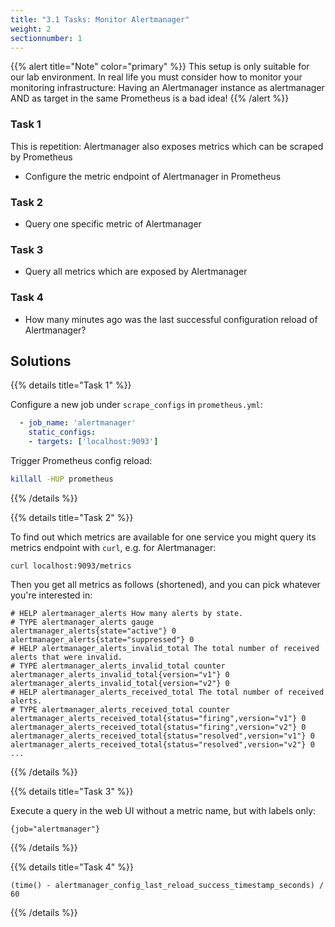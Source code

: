 ```yaml
---
title: "3.1 Tasks: Monitor Alertmanager"
weight: 2
sectionnumber: 1
---
```


{{% alert title="Note" color="primary" %}}
This setup is only suitable for our lab environment. In real life you must consider how to monitor your monitoring infrastructure:
Having an Alertmanager instance as alertmanager AND as target in the same Prometheus is a bad idea!
{{% /alert %}}

### Task 1

This is repetition: Alertmanager also exposes metrics which can be scraped by Prometheus

* Configure the metric endpoint of Alertmanager in Prometheus

### Task 2

* Query one specific metric of Alertmanager

### Task 3

* Query all metrics which are exposed by Alertmanager

### Task 4

* How many minutes ago was the last successful configuration reload of Alertmanager?

## Solutions

{{% details title="Task 1" %}}

Configure a new job under `scrape_configs` in `prometheus.yml`:
```yaml
  - job_name: 'alertmanager'
    static_configs:
    - targets: ['localhost:9093']
```

Trigger Prometheus config reload:
```bash
killall -HUP prometheus
```


{{% /details %}}


{{% details title="Task 2" %}}

To find out which metrics are available for one service you might query its metrics endpoint with `curl`, e.g. for Alertmanager:

```
curl localhost:9093/metrics
```

Then you get all metrics as follows (shortened), and you can pick whatever you're interested in:

```
# HELP alertmanager_alerts How many alerts by state.
# TYPE alertmanager_alerts gauge
alertmanager_alerts{state="active"} 0
alertmanager_alerts{state="suppressed"} 0
# HELP alertmanager_alerts_invalid_total The total number of received alerts that were invalid.
# TYPE alertmanager_alerts_invalid_total counter
alertmanager_alerts_invalid_total{version="v1"} 0
alertmanager_alerts_invalid_total{version="v2"} 0
# HELP alertmanager_alerts_received_total The total number of received alerts.
# TYPE alertmanager_alerts_received_total counter
alertmanager_alerts_received_total{status="firing",version="v1"} 0
alertmanager_alerts_received_total{status="firing",version="v2"} 0
alertmanager_alerts_received_total{status="resolved",version="v1"} 0
alertmanager_alerts_received_total{status="resolved",version="v2"} 0
...
```
{{% /details %}}

{{% details title="Task 3" %}}

Execute a query in the web UI without a metric name, but with labels only:
```promql
{job="alertmanager"}
```
{{% /details %}}

{{% details title="Task 4" %}}

```promql
(time() - alertmanager_config_last_reload_success_timestamp_seconds) / 60
```
{{% /details %}}
